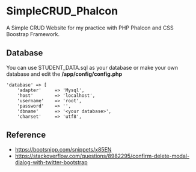 # SimpleCRUD_Phalcon

A Simple CRUD Website for my practice with PHP Phalcon and CSS Boostrap Framework.

## Database
You can use STUDENT_DATA.sql as your database or make your own database and edit the **/app/config/config.php**

```
'database' => [
    'adapter'     => 'Mysql',
    'host'        => 'localhost',
    'username'    => 'root',
    'password'    => '',
    'dbname'      => '<your database>',
    'charset'     => 'utf8',
```

## Reference
* https://bootsnipp.com/snippets/x85EN
* https://stackoverflow.com/questions/8982295/confirm-delete-modal-dialog-with-twitter-bootstrap

